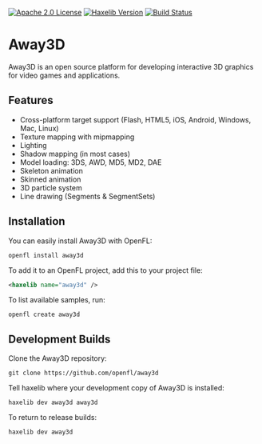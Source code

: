 [![Apache 2.0 License](https://img.shields.io/badge/license-Apache-blue.svg?style=flat)](LICENSE.md) [![Haxelib Version](https://img.shields.io/github/tag/openfl/away3d.svg?style=flat&label=haxelib)](http://lib.haxe.org/p/away3d) [![Build Status](https://img.shields.io/github/actions/workflow/status/openfl/away3d/main.yml?branch=master)](https://github.com/openfl/away3d/actions)

Away3D
======

Away3D is an open source platform for developing interactive 3D graphics for video games and applications.


Features
--------

- Cross-platform target support (Flash, HTML5, iOS, Android, Windows, Mac, Linux)
- Texture mapping with mipmapping
- Lighting
- Shadow mapping (in most cases)
- Model loading: 3DS, AWD, MD5, MD2, DAE
- Skeleton animation
- Skinned animation
- 3D particle system
- Line drawing (Segments & SegmentSets)


Installation
------------

You can easily install Away3D with OpenFL:

    openfl install away3d

To add it to an OpenFL project, add this to your project file:

```xml
<haxelib name="away3d" />
```

To list available samples, run:

    openfl create away3d


Development Builds
------------------

Clone the Away3D repository:

    git clone https://github.com/openfl/away3d


Tell haxelib where your development copy of Away3D is installed:

    haxelib dev away3d away3d


To return to release builds:

    haxelib dev away3d

